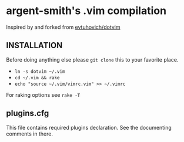 # argent-smith's .vim compilation

Inspired by and forked from [evtuhovich/dotvim][1]

## INSTALLATION

Before doing anything else please `git clone` this to your favorite place.

 - `ln -s dotvim ~/.vim`
 - `cd ~/.vim && rake`
 - `echo "source ~/.vim/vimrc.vim" >> ~/.vimrc`

For raking options see `rake -T`

## plugins.cfg

This file contains required plugins declaration. See the documenting comments 
in there.

[1]: https://github.com/evtuhovich/dotvim "Ivan Evtukhovich's .vim" 
